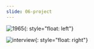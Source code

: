 ```yaml
---
slide: 06-project
---
```

![1965](/assets/img/B55.png){: style="float: left"}

![interview](/assets/img/interview.png){: style="float: right"}

